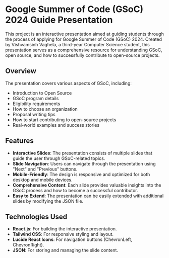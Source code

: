 # Google Summer of Code (GSoC) 2024 Guide Presentation

This project is an interactive presentation aimed at guiding students through the process of applying for Google Summer of Code (GSoC) 2024. Created by Vishvamsinh Vaghela, a third-year Computer Science student, this presentation serves as a comprehensive resource for understanding GSoC, open source, and how to successfully contribute to open-source projects.

## Overview

The presentation covers various aspects of GSoC, including:
- Introduction to Open Source
- GSoC program details
- Eligibility requirements
- How to choose an organization
- Proposal writing tips
- How to start contributing to open-source projects
- Real-world examples and success stories

## Features

- **Interactive Slides**: The presentation consists of multiple slides that guide the user through GSoC-related topics.
- **Slide Navigation**: Users can navigate through the presentation using "Next" and "Previous" buttons.
- **Mobile-Friendly**: The design is responsive and optimized for both desktop and mobile devices.
- **Comprehensive Content**: Each slide provides valuable insights into the GSoC process and how to become a successful contributor.
- **Easy to Extend**: The presentation can be easily extended with additional slides by modifying the JSON file.

## Technologies Used

- **React.js**: For building the interactive presentation.
- **Tailwind CSS**: For responsive styling and layout.
- **Lucide React Icons**: For navigation buttons (ChevronLeft, ChevronRight).
- **JSON**: For storing and managing the slide content.